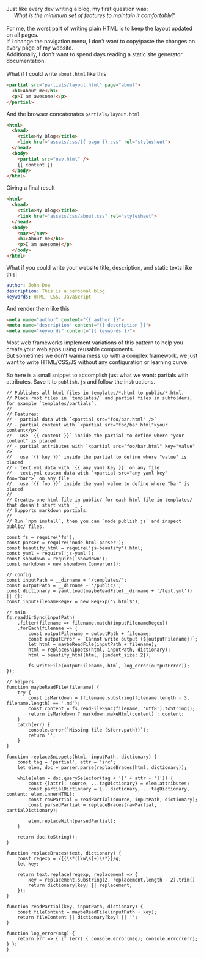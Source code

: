 Just like every dev writing a blog, my first question was:  
&nbsp;&nbsp;&nbsp;&nbsp; *What is the minimum set of features to maintain it comfortably?*  
<br>
For me, the worst part of writing plain HTML is to keep the layout updated on all pages.  
If I change the navigation menu, I don't want to copy/paste the changes on every page of my website.  
Additionally, I don't want to spend days reading a static site generator documentation.  
<br>
What if I could write `about.html` like this

```html
<partial src="partials/layout.html" page="about">
  <h1>About me</h1>
  <p>I am awesome!</p>
</partial>
```

And the browser concatenates `partials/layout.html`

```html
<html>
  <head>
    <title>My Blog</title>
    <link href="assets/css/{{ page }}.css" rel="stylesheet">
  </head>
  <body>
	<partial src="nav.html" />
	{{ content }}
  </body>
</html>
```

Giving a final result

```html
<html>
  <head>
    <title>My Blog</title>
    <link href="assets/css/about.css" rel="stylesheet">
  </head>
  <body>
    <nav></nav>
    <h1>About me</h1>
    <p>I am awesome!</p>
  </body>
</html>
```

What if you could write your website title, description, and static texts like this:

```yaml
author: John Doe
description: This is a personal blog
keywords: HTML, CSS, JavaScript
```

And render them like this

```html
<meta name="author" content="{{ author }}">
<meta name="description" content="{{ description }}">
<meta name="keywords" content="{{ keywords }}">
```

Most web frameworks implement variations of this pattern to help you create your web apps using reusable components.  
But sometimes we don't wanna mess up with a complex framework, we just want to write HTML/CSS/JS without any configuration or learning curve.  
<br>
So here is a small snippet to accomplish just what we want: partials with attributes. Save it to `publish.js` and follow the instructions.

```
// Publishes all html files in templates/*.html to public/*.html.
// Place root files in `templates/` and partial files in subfolders, for example `templates/partials`.
//
// Features:
// - partial data with `<partial src="foo/bar.html" />`
// - partial content with `<partial src="foo/bar.html">your content</p>`
//   use `{{ content }}` inside the partial to define where "your content" is placed
// - partial attributes with `<partial src="foo/bar.html" key="value" />`
//   use `{{ key }}` inside the partial to define where "value" is placed
// - text.yml data with `{{ any yaml key }}` on any file
// - text.yml custom data with `<partial src="any yaml key" foo="bar">` on any file
//   use `{{ foo }}` inside the yaml value to define where "bar" is placed
//
// Creates one html file in public/ for each html file in templates/ that doesn't start with `_`.
// Supports markdown partials.
//
// Run `npm install`, then you can `node publish.js` and inspect public/ files.

const fs = require('fs');
const parser = require('node-html-parser');
const beautify_html = require('js-beautify').html;
const yaml = require('js-yaml');
const showdown = require('showdown');
const markdown = new showdown.Converter();

// config
const inputPath = __dirname + '/templates/';
const outputPath = __dirname + '/public/';
const dictionary = yaml.load(maybeReadFile(__dirname + '/text.yml')) || {};
const inputFilenameRegex = new RegExp('\.html$');

// main
fs.readdirSync(inputPath)
	.filter(filename => filename.match(inputFilenameRegex))
	.forEach(filename => {
		const outputFilename = outputPath + filename;
		const outputError = `Cannot write output (${outputFilename})`;
		let html = maybeReadFile(inputPath + filename);
		html = replaceSnippets(html, inputPath, dictionary);
		html = beautify_html(html, {indent_size: 2});

		fs.writeFile(outputFilename, html, log_error(outputError));
});

// helpers
function maybeReadFile(filename) {
	try {
		const isMarkdown = (filename.substring(filename.length - 3, filename.length) == '.md');
		const content = fs.readFileSync(filename, 'utf8').toString();
		return isMarkdown ? markdown.makeHtml(content) : content;
	}
	catch(err) {
		console.error(`Missing file (${err.path})`);
		return '';
	}
}

function replaceSnippets(html, inputPath, dictionary) {
	const tag = 'partial', attr = 'src';
	let elem, doc = parser.parse(replaceBraces(html, dictionary));

	while(elem = doc.querySelector(tag + '[' + attr + ']')) {
		const {[attr]: source, ...tagDictionary} = elem.attributes;
		const partialDictionary = {...dictionary, ...tagDictionary, content: elem.innerHTML};
		const rawPartial = readPartial(source, inputPath, dictionary);
		const parsedPartial = replaceBraces(rawPartial, partialDictionary);

		elem.replaceWith(parsedPartial);
	}

	return doc.toString();
}

function replaceBraces(text, dictionary) {
	const regexp = /{{\s*([\w\s]+)\s*}}/g;
	let key;

	return text.replace(regexp, replacement => {
		key = replacement.substring(2, replacement.length - 2).trim()
		return dictionary[key] || replacement;
	});
}

function readPartial(key, inputPath, dictionary) {
	const fileContent = maybeReadFile(inputPath + key);
	return fileContent || dictionary[key] || '';
}

function log_error(msg) {
	return err => { if (err) { console.error(msg); console.error(err); } };
}
```
